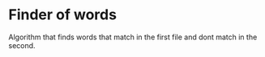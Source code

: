 # Finder of words

Algorithm that finds words that match in the first file and dont match in the second.
